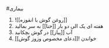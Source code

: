 #بیماری 

1. ![[روغن گوش با انقوزه]]
2. هفته ای یک الی دو بار [[حنا]] به سر بمالید
3. آب [[پیاز]] در گوش بچکانید
4. خواندن ![[دعای مخصوص وزوز گوش]]